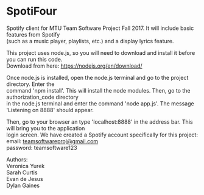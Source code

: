# SpotiFour
Spotify client for MTU Team Software Project Fall 2017. It will include basic features from Spotify\
(such as a music player, playlists, etc.) and a display lyrics feature.

This project uses node.js, so you will need to download and install it before you can run this code.\
Download from here: https://nodejs.org/en/download/

Once node.js is installed, open the node.js terminal and go to the project directory. Enter the \
command 'npm install'. This will install the node modules. Then, go to the authorization_code directory\
in the node.js terminal and enter the command 'node app.js'. The message 'Listening on 8888' should appear.

Then, go to your browser an type 'localhost:8888' in the address bar. This will bring you to the application\
login screen. We have created a Spotify account specifically for this project:\
    email: teamsoftwareproj@gmail.com\
    password: teamsoftware123
    
Authors:\
Veronica Yurek\
Sarah Curtis\
Evan de Jesus\
Dylan Gaines
